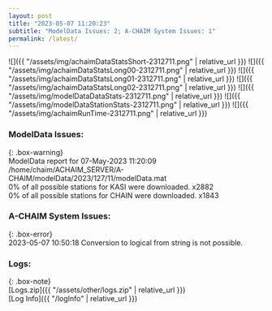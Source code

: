 ```yaml
---
layout: post
title: "2023-05-07 11:20:23"
subtitle: "ModelData Issues: 2; A-CHAIM System Issues: 1"
permalink: /latest/
---
```


![]({{ "/assets/img/achaimDataStatsShort-2312711.png" | relative_url }})
![]({{ "/assets/img/achaimDataStatsLong00-2312711.png" | relative_url }})
![]({{ "/assets/img/achaimDataStatsLong01-2312711.png" | relative_url }})
![]({{ "/assets/img/achaimDataStatsLong02-2312711.png" | relative_url }})
![]({{ "/assets/img/modelDataDataStats-2312711.png" | relative_url }})
![]({{ "/assets/img/modelDataStationStats-2312711.png" | relative_url }})
![]({{ "/assets/img/achaimRunTime-2312711.png" | relative_url }})


### ModelData Issues:  
  
{: .box-warning}  
 ModelData report for 07-May-2023 11:20:09   
 /home/chaim/ACHAIM_SERVER/A-CHAIM/modelData/2023/127/11/modelData.mat   
 0% of all possible stations for KASI were downloaded. x2882   
 0% of all possible stations for CHAIN were downloaded. x1843   
  
### A-CHAIM System Issues:  
  
{: .box-error}  
2023-05-07 10:50:18 Conversion to logical from string is not possible.  

### Logs:  
  
{: .box-note}  
[Logs.zip]({{ "/assets/other/logs.zip" | relative_url }})  
[Log Info]({{ "/logInfo" | relative_url }})  
